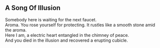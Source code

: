 A Song Of Illusion
------------------
Somebody here is waiting for the next faucet.  
Aroma. You rose yourself for protecting. It rustles like a smooth stone amid the aroma.  
Here I am, a electric heart entangled in the chimney of peace.  
And you died in the illusion and recovered a erupting cubicle.  

